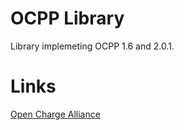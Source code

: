 # OCPP Library

Library implemeting OCPP 1.6 and 2.0.1.

# Links

[Open Charge Alliance](https://www.openchargealliance.org/)

